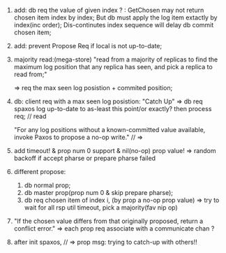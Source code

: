 1. add: db req the value of given index ?
   : GetChosen may not return chosen item index by index; 
     But db must apply the log item extactly by index(inc order);
     Dis-continutes index sequence will delay db commit chosen item;

2. add: prevent Propose Req if local is not up-to-date;

3. majority read:(mega-store)
   "read from a majority of replicas to find the maximum log position
   that any replica has seen, and pick a replica to read from;"
   
   => req the max seen log posistion + commited position;

4. db: client req with a max seen log posistion:
   "Catch Up"
   => db req spaxos log up-to-date to as-least this point/or exactly?
      then process req; // read

   "For any log positions without a known-committed value available, 
   invoke Paxos to propose a no-op write."
   // => 

5. add timeout! & prop num 0 support & nil(no-op) prop value!
   => random backoff if accept pharse or prepare pharse failed

6. different propose:
   1. db normal prop;
   2. db master prop(prop num 0 & skip prepare pharse);
   3. db req chosen item of index i, (by prop a no-op prop value)
      => try to wait for all rsp util timeout, pick a majority(fav nip op)

7. "If the chosen value differs from that originally proposed, return a
    conflict error."
   => each prop req associate with a communicate chan ? 

9. after init spaxos, 
   // => prop msg: trying to catch-up with others!!
